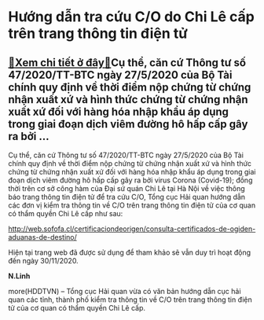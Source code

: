 Hướng dẫn tra cứu C/O do Chi Lê cấp trên trang thông tin điện tử
================================================================

[:gift:Xem chi tiết ở đây:gift:](https://hddtvn.com/huong-dan-tra-cuu-c-o-do-chi-le-cap-tren-trang-thong-tin-dien-tu/)Cụ thể, căn cứ Thông tư số 47/2020/TT-BTC ngày 27/5/2020 của Bộ Tài chính quy định về thời điểm nộp chứng từ chứng nhận xuất xứ và hình thức chứng từ chứng nhận xuất xứ đối với hàng hóa nhập khẩu áp dụng trong giai đoạn dịch viêm đường hô hấp cấp gây ra bởi …
-------------------------------------------------------------------------------------------------------------------------------------------------------------------------------------------------------------------------------------------------------------------


Cụ thể, căn cứ Thông tư số 47/2020/TT-BTC ngày 27/5/2020 của Bộ Tài chính quy định về thời điểm nộp chứng từ chứng nhận xuất xứ và hình thức chứng từ chứng nhận xuất xứ đối với hàng hóa nhập khẩu áp dụng trong giai đoạn dịch viêm đường hô hấp cấp gây ra bởi virus Corona (Covid-19); đồng thời trên cơ sở công hàm của Đại sứ quán Chi Lê tại Hà Nội về việc thông báo trang thông tin điện tử để tra cứu C/O, Tổng cục Hải quan hướng dẫn các đơn vị kiểm tra thông tin về C/O trên trang thông tin điện tử của cơ quan có thẩm quyền Chi Lê cấp như sau:


http://web.sofofa.cl/certificaciondeorigen/consulta-certificados-de-ogiden-aduanas-de-destino/


Hiện tại trang web đã được sử dụng để tham khảo sẽ vẫn duy trì hoạt động đến ngày 30/11/2020.




**N.Linh**



more(HDDTVN) – Tổng cục Hải quan vừa có văn bản hướng dẫn cục hải quan các tỉnh, thành phố kiểm tra thông tin về C/O trên trang thông tin điện tử của cơ quan có thẩm quyền Chi Lê cấp.

